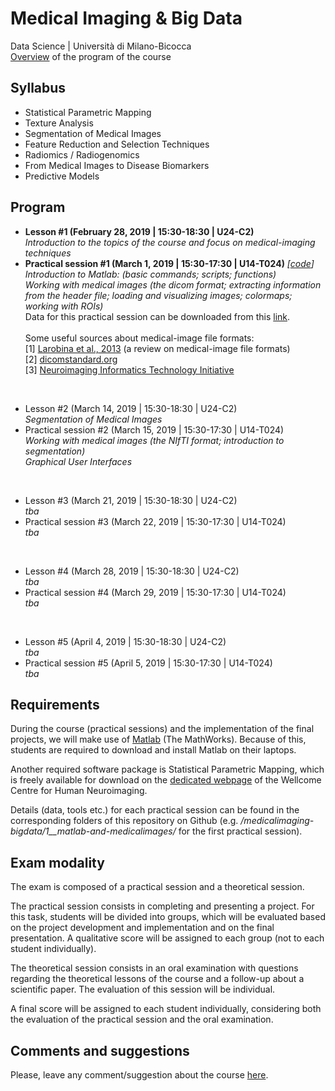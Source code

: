 # Medical Imaging &amp; Big Data
Data Science | Università di Milano-Bicocca
<br>
[Overview](https://github.com/christiansalvatore/medicalimaging-bigdata/blob/master/overview.pdf) of the program of the course

## Syllabus
* Statistical Parametric Mapping  
* Texture Analysis
* Segmentation of Medical Images
* Feature Reduction and Selection Techniques
* Radiomics / Radiogenomics
* From Medical Images to Disease Biomarkers
* Predictive Models

## Program
* __Lesson #1 (February 28, 2019 | 15:30-18:30 | U24-C2)__ <br>
_Introduction to the topics of the course and focus on medical-imaging techniques_
* __Practical session #1 (March 1, 2019 | 15:30-17:30 | U14-T024)__ _[[code](https://github.com/christiansalvatore/medicalimaging-bigdata/blob/master/1__matlab-and-medicalimages/main__practicalsession1.m)]_ <br>
_Introduction to Matlab: (basic commands; scripts; functions)_ <br>
_Working with medical images (the dicom format; extracting information from the header file; loading and visualizing images; colormaps; working with ROIs)_ <br>
Data for this practical session can be downloaded from this [link](https://www.dropbox.com/s/6r8et6x0ps9uc14/data.zip?dl=0). <br><br>
Some useful sources about medical-image file formats: <br>
[1] [Larobina et al., 2013](https://www.ncbi.nlm.nih.gov/pmc/articles/PMC3948928/pdf/10278_2013_Article_9657.pdf) (a review on medical-image file formats) <br>
[2] [dicomstandard.org](https://www.dicomstandard.org/) <br>
[3] [Neuroimaging Informatics Technology Initiative](https://nifti.nimh.nih.gov/)

<br>

* Lesson #2 (March 14, 2019 | 15:30-18:30 | U24-C2) <br>
_Segmentation of Medical Images_
* Practical session #2 (March 15, 2019 | 15:30-17:30 | U14-T024) <br>
_Working with medical images (the NIfTI format; introduction to segmentation)_ <br>
_Graphical User Interfaces_

<br>

* Lesson #3 (March 21, 2019 | 15:30-18:30 | U24-C2) <br>
_tba_
* Practical session #3 (March 22, 2019 | 15:30-17:30 | U14-T024) <br>
_tba_

<br>

* Lesson #4 (March 28, 2019 | 15:30-18:30 | U24-C2) <br>
_tba_
* Practical session #4 (March 29, 2019 | 15:30-17:30 | U14-T024) <br>
_tba_

<br>

* Lesson #5 (April 4, 2019 | 15:30-18:30 | U24-C2) <br>
_tba_
* Practical session #5 (April 5, 2019 | 15:30-17:30 | U14-T024) <br>
_tba_

## Requirements
During the course (practical sessions) and the implementation of the final projects, we will make use of [Matlab](https://it.mathworks.com/) (The MathWorks). Because of this, students are required to download and install Matlab on their laptops.

Another required software package is Statistical Parametric Mapping, which is freely available for download on the [dedicated webpage](https://www.fil.ion.ucl.ac.uk/spm/) of the Wellcome Centre for Human Neuroimaging.

Details (data, tools etc.) for each practical session can be found in the corresponding folders of this repository on Github (e.g. _/medicalimaging-bigdata/1__matlab-and-medicalimages/_ for the first practical session).

## Exam modality
The exam is composed of a practical session and a theoretical session.

The practical session consists in completing and presenting a project. For this task, students will be divided into groups, which will be evaluated based on the project development and implementation and on the final presentation. A qualitative score will be assigned to each group (not to each student individually).

The theoretical session consists in an oral examination with questions regarding the theoretical lessons of the course and a follow-up about a scientific paper. The evaluation of this session will be individual.

A final score will be assigned to each student individually, considering both the evaluation of the practical session and the oral examination.

## Comments and suggestions
Please, leave any comment/suggestion about the course [here](https://docs.google.com/forms/d/e/1FAIpQLSdUlSSaCsfvgodO93Qq2IslxJEoJoA2M8gSOsHp864QyrSh9g/viewform?usp=sf_link).
